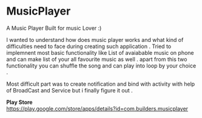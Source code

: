 # MusicPlayer

A Music Player Built for music Lover :)

I wanted to understand how does music player works and what kind of difficulties need to face during creating such application .
Tried to implemnent most basic functionality like List of avaiabable music on phone and can make list of your all favourite music as well . 
apart from this two functionality you can shuffle the song and can play into loop by your choice . 

Most difficult part was to create notification and bind with activity with help of BroadCast and Service but i finally figure it out . 

<b>Play Store</b>
<br>
https://play.google.com/store/apps/details?id=com.builders.musicplayer


